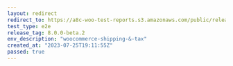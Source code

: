 ```yaml
---
layout: redirect
redirect_to: https://a8c-woo-test-reports.s3.amazonaws.com/public/release/8.0.0-beta.2/woocommerce-shipping-&-tax/e2e/index.html
test_type: e2e
release_tag: 8.0.0-beta.2
env_description: "woocommerce-shipping-&-tax"
created_at: "2023-07-25T19:11:55Z"
passed: true
---
```

